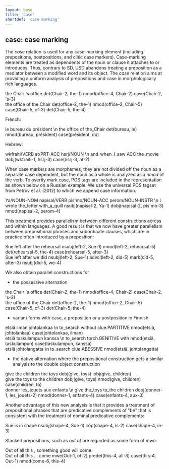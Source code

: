 ```yaml
---
layout: base
title: 'case'
shortdef: 'case marking'
---
```


## case: case marking


The *case* relation is used for any case-marking element (including prepositions, postpositions, and clitic case markers). Case-marking elements are treated as dependents of the noun or clause it attaches to or introduces. Thus, contrary to SD, USD abandons treating a preposition as a mediator between a modified word and its object. The *case* relation aims at providing a uniform analysis of prepositions and case in morphologically rich languages.

<div class="sd-parse">
the Chair 's office
det(Chair-2, the-1)
nmod(office-4, Chair-2)
case(Chair-2, 's-3)
</div>

<div class="sd-parse">
the office of the Chair
det(office-2, the-1)
nmod(office-2, Chair-5)
case(Chair-5, of-3)
det(Chair-5, the-4)
</div>

French:
<div class="sd-parse">
le bureau du président \n the office of the_Chair
det(bureau, le)
nmod(bureau, président)
case(président, du)
</div>


Hebrew:
<div class="sd-parse">
wkfraiti/VERB at/PRT-ACC hsrj/NOUN \n and_when_I_saw ACC the_movie
dobj(wkfraiti-1, hsrj-3)
case(hsrj-3, at-2)
</div>


When case markers are morphemes, they are not divided off the noun as a separate case dependent, but the noun as a whole is analyzed as a *nmod* of the verb. To overtly mark case, POS tags are included in the representation as shown below on a Russian example. We use the universal POS tagset from Petrov et al. (2012) to which we append case information.

<div class="sd-parse">
Ya/NOUN-NOM napisal/VERB pis'mo/NOUN-ACC perom/NOUN-INSTR \n I wrote the_letter with_a_quill
nsubj(napisal-2, Ya-1)
dobj(napisal-2, pis'mo-3)
nmod(napisal-2, perom-4)
</div>


This treatment provides parallelism between different constructions
across and within languages. A good result is that we now have greater
parallelism between prepositional phrases and subordinate clauses,
which are in practice often introduced by a preposition:

<div class="sd-parse">
Sue left after the rehearsal
nsubj(left-2, Sue-1)
nmod(left-2, rehearsal-5)
det(rehearsal-5, the-4)
case(rehearsal-5, after-3)
</div>

<div class="sd-parse">
Sue left after we did
nsubj(left-2, Sue-1)
advcl(left-2, did-5)
mark(did-5, after-3)
nsubj(did-5, we-4)
</div>

We also obtain parallel constructions for


- the possessive alternation

<div class="sd-parse">
the Chair 's office
det(Chair-2, the-1)
nmod(office-4, Chair-2)
case(Chair-2, 's-3)
</div>

<div class="sd-parse">
the office of the Chair
det(office-2, the-1)
nmod(office-2, Chair-5)
case(Chair-5, of-3)
det(Chair-5, the-4)
</div>


- variant forms with case, a preposition or a
postposition in Finnish

<div class="sd-parse">
etsiä ilman johtolankaa \n to_search without clue.PARTITIVE
nmod(etsiä, johtolankaa)
case(johtolankaa, ilman)
</div>

<div class="sd-parse">
etsiä taskulampun kanssa \n to_search torch.GENITIVE with
nmod(etsiä, taskulampun)
case(taskulampun, kanssa)
</div>

<div class="sd-parse">
etsiä johtolangatta \n to_search clue.ABESSIVE
nmod(etsiä, johtolangatta)
</div>


- the dative alternation where the prepositional construction gets a similar
analysis to the double object construction

<div class="sd-parse">
give the children the toys
dobj(give, toys)
iobj(give, children)
</div>

<div class="sd-parse">
give the toys to the children
dobj(give, toys)
nmod(give, children)
case(children, to)
</div>

<div class="sd-parse">
donner les_jouets aux enfants \n give the_toys to_the children
dobj(donner-1, les_jouets-2)
nmod(donner-1, enfants-4)
case(enfants-4, aux-3)
</div>

Another advantage of this new analysis is that it provides a treatment
of prepositional phrases that are predicative complements of "be" that is consistent with the treatment of nominal predicative
complements:

<div class="sd-parse">
Sue is in shape
nsubj(shape-4, Sue-1)
cop(shape-4, is-2)
case(shape-4, in-3)
</div>

Stacked prepositions, such as *out of* are regarded as some form of *mwe*:

<div class="sd-parse">
Out of all this , something good will come.
</div>

<div class="sd-parse">
Out of all this ... come
mwe(Out-1, of-2)
predet(this-4, all-3)
case(this-4, Out-1)
nmod(come-6, this-4)
</div>
